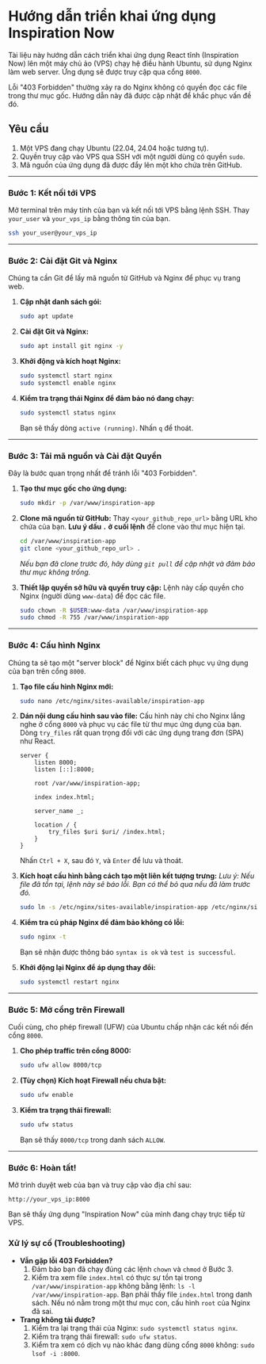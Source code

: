 # Hướng dẫn triển khai ứng dụng Inspiration Now

Tài liệu này hướng dẫn cách triển khai ứng dụng React tĩnh (Inspiration Now) lên một máy chủ ảo (VPS) chạy hệ điều hành Ubuntu, sử dụng Nginx làm web server. Ứng dụng sẽ được truy cập qua cổng `8000`.

Lỗi "403 Forbidden" thường xảy ra do Nginx không có quyền đọc các file trong thư mục gốc. Hướng dẫn này đã được cập nhật để khắc phục vấn đề đó.

## Yêu cầu
1.  Một VPS đang chạy Ubuntu (22.04, 24.04 hoặc tương tự).
2.  Quyền truy cập vào VPS qua SSH với một người dùng có quyền `sudo`.
3.  Mã nguồn của ứng dụng đã được đẩy lên một kho chứa trên GitHub.

---

### Bước 1: Kết nối tới VPS

Mở terminal trên máy tính của bạn và kết nối tới VPS bằng lệnh SSH. Thay `your_user` và `your_vps_ip` bằng thông tin của bạn.

```bash
ssh your_user@your_vps_ip
```

---

### Bước 2: Cài đặt Git và Nginx

Chúng ta cần Git để lấy mã nguồn từ GitHub và Nginx để phục vụ trang web.

1.  **Cập nhật danh sách gói:**
    ```bash
    sudo apt update
    ```

2.  **Cài đặt Git và Nginx:**
    ```bash
    sudo apt install git nginx -y
    ```

3.  **Khởi động và kích hoạt Nginx:**
    ```bash
    sudo systemctl start nginx
    sudo systemctl enable nginx
    ```

4.  **Kiểm tra trạng thái Nginx để đảm bảo nó đang chạy:**
    ```bash
    sudo systemctl status nginx
    ```
    Bạn sẽ thấy dòng `active (running)`. Nhấn `q` để thoát.

---

### Bước 3: Tải mã nguồn và Cài đặt Quyền

Đây là bước quan trọng nhất để tránh lỗi "403 Forbidden".

1.  **Tạo thư mục gốc cho ứng dụng:**
    ```bash
    sudo mkdir -p /var/www/inspiration-app
    ```

2.  **Clone mã nguồn từ GitHub:**
    Thay `<your_github_repo_url>` bằng URL kho chứa của bạn. **Lưu ý dấu `.` ở cuối lệnh** để clone vào thư mục hiện tại.
    ```bash
    cd /var/www/inspiration-app
    git clone <your_github_repo_url> .
    ```
    *Nếu bạn đã clone trước đó, hãy dùng `git pull` để cập nhật và đảm bảo thư mục không trống.*

3.  **Thiết lập quyền sở hữu và quyền truy cập:**
    Lệnh này cấp quyền cho Nginx (người dùng `www-data`) để đọc các file.
    ```bash
    sudo chown -R $USER:www-data /var/www/inspiration-app
    sudo chmod -R 755 /var/www/inspiration-app
    ```

---

### Bước 4: Cấu hình Nginx

Chúng ta sẽ tạo một "server block" để Nginx biết cách phục vụ ứng dụng của bạn trên cổng `8000`.

1.  **Tạo file cấu hình Nginx mới:**
    ```bash
    sudo nano /etc/nginx/sites-available/inspiration-app
    ```

2.  **Dán nội dung cấu hình sau vào file:**
    Cấu hình này chỉ cho Nginx lắng nghe ở cổng `8000` và phục vụ các file từ thư mục ứng dụng của bạn. Dòng `try_files` rất quan trọng đối với các ứng dụng trang đơn (SPA) như React.

    ```nginx
    server {
        listen 8000;
        listen [::]:8000;

        root /var/www/inspiration-app;

        index index.html;

        server_name _;

        location / {
            try_files $uri $uri/ /index.html;
        }
    }
    ```
    Nhấn `Ctrl + X`, sau đó `Y`, và `Enter` để lưu và thoát.

3.  **Kích hoạt cấu hình bằng cách tạo một liên kết tượng trưng:**
    *Lưu ý: Nếu file đã tồn tại, lệnh này sẽ báo lỗi. Bạn có thể bỏ qua nếu đã làm trước đó.*
    ```bash
    sudo ln -s /etc/nginx/sites-available/inspiration-app /etc/nginx/sites-enabled/
    ```

4.  **Kiểm tra cú pháp Nginx để đảm bảo không có lỗi:**
    ```bash
    sudo nginx -t
    ```
    Bạn sẽ nhận được thông báo `syntax is ok` và `test is successful`.

5.  **Khởi động lại Nginx để áp dụng thay đổi:**
    ```bash
    sudo systemctl restart nginx
    ```

---

### Bước 5: Mở cổng trên Firewall

Cuối cùng, cho phép firewall (UFW) của Ubuntu chấp nhận các kết nối đến cổng `8000`.

1.  **Cho phép traffic trên cổng 8000:**
    ```bash
    sudo ufw allow 8000/tcp
    ```

2.  **(Tùy chọn) Kích hoạt Firewall nếu chưa bật:**
    ```bash
    sudo ufw enable
    ```

3.  **Kiểm tra trạng thái firewall:**
    ```bash
    sudo ufw status
    ```
    Bạn sẽ thấy `8000/tcp` trong danh sách `ALLOW`.

---

### Bước 6: Hoàn tất!

Mở trình duyệt web của bạn và truy cập vào địa chỉ sau:

`http://your_vps_ip:8000`

Bạn sẽ thấy ứng dụng "Inspiration Now" của mình đang chạy trực tiếp từ VPS.

### Xử lý sự cố (Troubleshooting)

*   **Vẫn gặp lỗi 403 Forbidden?**
    1.  Đảm bảo bạn đã chạy đúng các lệnh `chown` và `chmod` ở Bước 3.
    2.  Kiểm tra xem file `index.html` có thực sự tồn tại trong `/var/www/inspiration-app` không bằng lệnh: `ls -l /var/www/inspiration-app`. Bạn phải thấy file `index.html` trong danh sách. Nếu nó nằm trong một thư mục con, cấu hình `root` của Nginx đã sai.
*   **Trang không tải được?**
    1.  Kiểm tra lại trạng thái của Nginx: `sudo systemctl status nginx`.
    2.  Kiểm tra trạng thái firewall: `sudo ufw status`.
    3.  Kiểm tra xem có dịch vụ nào khác đang dùng cổng `8000` không: `sudo lsof -i :8000`.